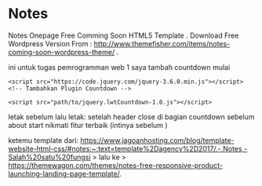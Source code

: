 Notes 
=========

Notes Onepage Free Comming Soon HTML5 Template .
Download Free Wordpress Version From : http://www.themefisher.com/items/notes-coming-soon-wordpress-theme/ . 


ini untuk tugas pemrogramman web 1
saya tambah countdown mulai
<!-- Tambahkan jQuery -->
    <script src="https://code.jquery.com/jquery-3.6.0.min.js"></script>
    <!-- Tambahkan Plugin Countdown -->
      
    <script src="path/to/jquery.lwtCountdown-1.0.js"></script>
   letak sebelum </head>
lalu
      <!-- Countdown Initialization -->
    <script>
    $(document).ready(function () {
        $('#countdown_dashboard').countDown({
            targetDate: {
                day: 31,
                month: 12,
                year: 2024,
                hour: 23,
                min: 59,
                sec: 59,
                utc: true
            },
            onComplete: function () {
                alert('Countdown selesai!');
            }
        });
    });
</script>
letak:
setelah header close di bagian countdown
sebelum about start nikmati fitur terbaik
(intinya sebelum </body>)


ketemu template dari:
https://www.jagoanhosting.com/blog/template-website-html-css/#notes:~:text=template%2Dagency%2D2017/.-,Notes,-Salah%20satu%20fungsi > lalu ke > https://themewagon.com/themes/notes-free-responsive-product-launching-landing-page-template/.
